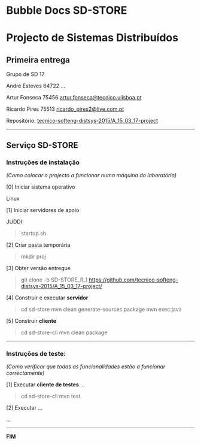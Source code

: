 # Bubble Docs SD-STORE
# Projecto de Sistemas Distribuídos #

## Primeira entrega ##

Grupo de SD 17


André Esteves 64722 ...

Artur Fonseca 75456 artur.fonseca@tecnico.ulisboa.pt

Ricardo Pires 75513 ricardo_pires2@live.com.pt



Repositório:
[tecnico-softeng-distsys-2015/A_15_03_17-project](https://github.com/tecnico-softeng-distsys-2015/A_15_03_17-project/)


-------------------------------------------------------------------------------

## Serviço SD-STORE 


### Instruções de instalação 
*(Como colocar o projecto a funcionar numa máquina do laboratório)*

[0] Iniciar sistema operativo

Linux


[1] Iniciar servidores de apoio

JUDDI:
> startup.sh

[2] Criar pasta temporária

> mkdir proj

[3] Obter versão entregue

> git clone -b SD-STORE_R_1 https://github.com/tecnico-softeng-distsys-2015/A_15_03_17-project/



[4] Construir e executar **servidor**

> cd sd-store
> mvn clean generate-sources package 
> mvn exec:java


[5] Construir **cliente**

> cd sd-store-cli
> mvn clean package




-------------------------------------------------------------------------------

### Instruções de teste: ###
*(Como verificar que todas as funcionalidades estão a funcionar correctamente)*


[1] Executar **cliente de testes** ...

> cd sd-store-cli
> mvn test


[2] Executar ...



...


-------------------------------------------------------------------------------
**FIM**
